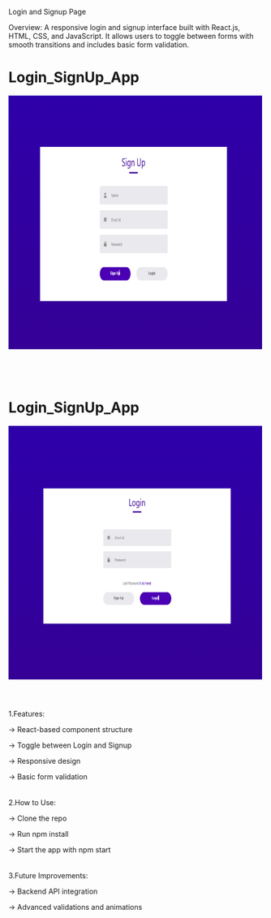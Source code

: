 Login and Signup Page

Overview:
A responsive login and signup interface built with React.js, HTML, CSS, and JavaScript. It allows users to toggle between forms with smooth transitions and includes basic form validation.
<br>

<h1> Login_SignUp_App</h1>
<div align="centre">
 <img src="src/components/Assets/login_signup_preview_1.png" width="500" height="500"  alt="todo_app_preview"/>
 <h1>
 </h1>
</div>

<br>

<h1> Login_SignUp_App</h1>
<div align="centre">
 <img src="src/components/Assets/login_signup_preview_2.png" width="500" height="500"  alt="todo_app_preview"/>
 <h1>
 </h1>
</div>

<br>
1.Features:

  -> React-based component structure
  
  -> Toggle between Login and Signup
  
  -> Responsive design
  
  -> Basic form validation
<br>
<br>
<br>
2.How to Use:

  -> Clone the repo
  
  -> Run npm install
  
  -> Start the app with npm start
<br>
<br>
<br>
3.Future Improvements:

  -> Backend API integration
  
  -> Advanced validations and animations
